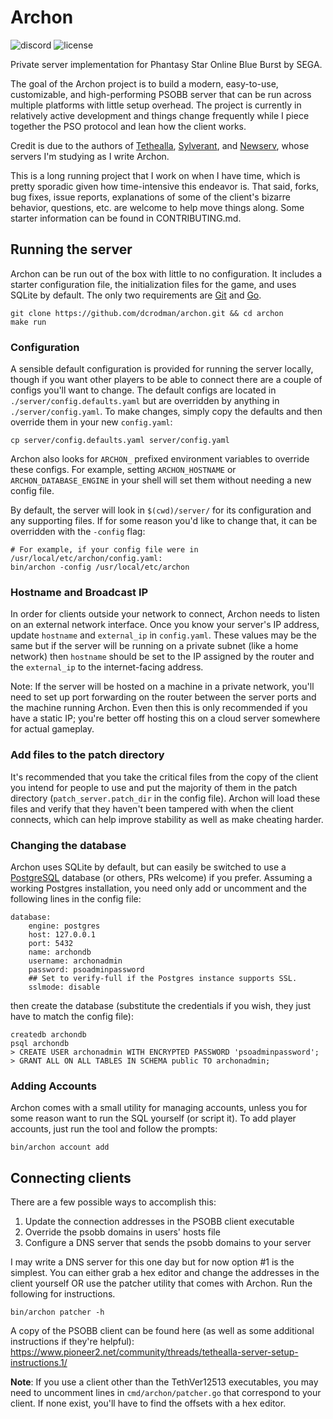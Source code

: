 # Archon
![discord](https://img.shields.io/discord/819749462468984923) 
![license](https://img.shields.io/github/license/dcrodman/archon) 

Private server implementation for Phantasy Star Online Blue Burst by SEGA.

The goal of the Archon project is to build a modern, easy-to-use, customizable, and 
high-performing PSOBB server that can be run across multiple platforms with little 
setup overhead. The project is currently in relatively active development and things
change frequently while I piece together the PSO protocol and lean how the client works.

Credit is due to the authors of [Tethealla](http://pioneer2.net), 
[Sylverant](http://sylverant.net), and [Newserv](http://www.fuzziqersoftware.com), 
whose servers I'm studying as I write Archon.

This is a long running project that I work on when I have time, which is pretty sporadic
given how time-intensive this endeavor is. That said, forks, bug fixes, issue reports,
explanations of some of the client's bizarre behavior, questions, etc. are welcome to
help move things along. Some starter information can be found in CONTRIBUTING.md.

## Running the server

Archon can be run out of the box with little to no configuration. It includes a starter
configuration file, the initialization files for the game, and uses SQLite by default. The
only two requirements are [Git](https://git-scm.com/) and [Go](https://go.dev/doc/install).

    git clone https://github.com/dcrodman/archon.git && cd archon
    make run

### Configuration

A sensible default configuration is provided for running the server locally, though if you want other players
to be able to connect there are a couple of configs you'll want to change. The default configs are located in
`./server/config.defaults.yaml` but are overridden by anything in `./server/config.yaml`. To make changes, simply
copy the defaults and then override them in your new `config.yaml`:

```
cp server/config.defaults.yaml server/config.yaml
```

Archon also looks for `ARCHON_` prefixed environment variables to override these configs. For example, setting
`ARCHON_HOSTNAME` or `ARCHON_DATABASE_ENGINE` in your shell will set them without needing a new config file.

By default, the server will look in `$(cwd)/server/` for its configuration and any supporting files. If for some
reason you'd like to change that, it can be overridden with the `-config` flag:

```
# For example, if your config file were in /usr/local/etc/archon/config.yaml:
bin/archon -config /usr/local/etc/archon
```

### Hostname and Broadcast IP

In order for clients outside your network to connect, Archon needs to listen on an external network interface.
Once you know your server's IP address, update `hostname` and `external_ip` in `config.yaml`. These values may
be the same but if the server will be running on a private subnet (like a home network) then `hostname` 
should be set to the IP assigned by the router and the `external_ip` to the internet-facing address.

Note: If the server will be hosted on a machine in a private network, you'll need to set up port forwarding
on the router between the server ports and the machine running Archon. Even then this is only recommended
if you have a static IP; you're better off hosting this on a cloud server somewhere for actual gameplay.

### Add files to the patch directory

It's recommended that you take the critical files from the copy of the client you intend for people to
use and put the majority of them in the patch directory (`patch_server.patch_dir` in the config file).
Archon will load these files and verify that they haven't been tampered with when the client connects,
which can help improve stability as well as make cheating harder.

### Changing the database

Archon uses SQLite by default, but can easily be switched to use a [PostgreSQL](https://www.postgresql.org/) 
database (or others, PRs welcome) if you prefer. Assuming a working Postgres installation, you need only add
or uncomment and the following lines in the config file:

    database:
        engine: postgres
        host: 127.0.0.1
        port: 5432
        name: archondb
        username: archonadmin
        password: psoadminpassword
        ## Set to verify-full if the Postgres instance supports SSL.
        sslmode: disable

then create the database (substitute the credentials if you wish, they just have to match the config file):

    createdb archondb
    psql archondb
    > CREATE USER archonadmin WITH ENCRYPTED PASSWORD 'psoadminpassword';
    > GRANT ALL ON ALL TABLES IN SCHEMA public TO archonadmin;

### Adding Accounts

Archon comes with a small utility for managing accounts, unless you for some reason want to run the SQL
yourself (or script it). To add player accounts, just run the tool and follow the prompts:

    bin/archon account add

## Connecting clients

There are a few possible ways to accomplish this:  
  1. Update the connection addresses in the PSOBB client executable
  2. Override the psobb domains in users' hosts file
  3. Configure a DNS server that sends the psobb domains to your server

I may write a DNS server for this one day but for now option #1 is the simplest. You can either grab
a hex editor and change the addresses in the client yourself OR use the patcher utility that comes 
with Archon. Run the following for instructions.

    bin/archon patcher -h

A copy of the PSOBB client can be found here (as well as some additional instructions if they're helpful):
https://www.pioneer2.net/community/threads/tethealla-server-setup-instructions.1/

**Note**: If you use a client other than the TethVer12513 executables, you may need to uncomment lines
in `cmd/archon/patcher.go` that correspond to your client. If none exist, you'll have to find the offsets with a
hex editor.
